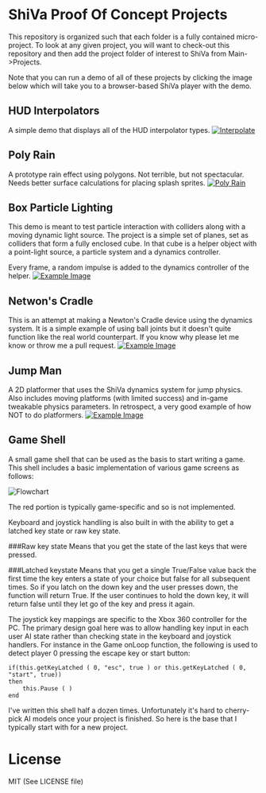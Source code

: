 ShiVa Proof Of Concept Projects
===============================
This repository is organized such that each folder is a fully contained micro-project.  To look at any given project, you will want to check-out this repository and then add the project folder of interest to ShiVa from Main->Projects.

Note that you can run a demo of all of these projects by clicking the image below which will take you to a browser-based ShiVa player with the demo.

HUD Interpolators
-----------------
A simple demo that displays all of the HUD interpolator types. [![Interpolate][9]][10]

Poly Rain
---------
A prototype rain effect using polygons.  Not terrible, but not spectacular.  Needs better surface calculations for placing splash sprites.
[![Poly Rain][7]][8]

Box Particle Lighting
---------------------
This demo is meant to test particle interaction with colliders along with a moving dynamic light source.  The project is a simple set of planes, set as colliders that form a fully enclosed cube.  In that cube is a helper object with a point-light source, a particle system and a dynamics controller.

Every frame, a random impulse is added to the dynamics controller of the helper.
[![Example Image][1]][4]

Netwon's Cradle
---------------
This is an attempt at making a Newton's Cradle device using the dynamics system.  It is a simple example of using ball joints but it doesn't quite function like the real world counterpart.  If you know why please let me know or throw me a pull request.
[![Example Image][2]][5]

Jump Man
--------
A 2D platformer that uses the ShiVa dynamics system for jump physics.  Also includes moving platforms (with limited success) and in-game tweakable physics parameters.  In retrospect, a very good example of how NOT to do platformers.
[![Example Image][3]][6]

Game Shell
----------
A small game shell that can be used as the basis to start writing a game.  This shell includes a basic implementation of various game screens as follows:

![Flowchart](https://dl.dropbox.com/u/7079101/shiva/flowchart.jpg)

The red portion is typically game-specific and so is not implemented.

Keyboard and joystick handling is also built in with the ability to get a latched key state or raw key state.  

###Raw key state 
Means that you get the state of the last keys that were pressed.  

###Latched keystate 
Means that you get a single True/False value back the first time the key enters a state of your choice but false for all subsequent times.  So if you latch on the down key and the user presses down, the function will return True.  If the user continues to hold the down key, it will return false until they let go of the key and press it again.

The joystick key mappings are specific to the Xbox 360 controller for the PC.  The primary design goal here was to allow handling key input in each user AI state rather than checking state in the keyboard and joystick handlers.  For instance in the Game onLoop function, the following is used to detect player 0 pressing the escape key or start button:

    if(this.getKeyLatched ( 0, "esc", true ) or this.getKeyLatched ( 0, "start", true))
    then    
        this.Pause ( )
    end

I've written this shell half a dozen times.  Unfortunately it's hard to cherry-pick AI models once your project is finished.  So here is the base that I typically start with for a new project.

License
=========
MIT (See LICENSE file)

[1]: https://mobilecoder.files.wordpress.com/2012/06/boxparticle.jpg
[2]: http://mobilecoder.files.wordpress.com/2012/06/newtons.jpg
[3]: http://mobilecoder.files.wordpress.com/2012/06/jumpman.jpg
[4]: https://dl.dropbox.com/u/7079101/shiva/boxParticleLighting.html
[5]: https://dl.dropbox.com/u/7079101/shiva/newtonsCradle.html
[6]: https://dl.dropbox.com/u/7079101/shiva/jumpMan.html
[7]: https://dl.dropboxusercontent.com/u/7079101/forum%20photos/rain.JPG
[8]: https://dl.dropboxusercontent.com/u/7079101/shiva/rain.html
[9]: http://www.error454.com/shiva/hudinterpolate.jpg
[10]: http://www.error454.com/2013/10/19/shiva3d-hud-interpolators-test/